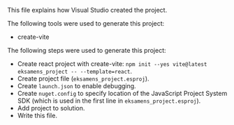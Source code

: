 This file explains how Visual Studio created the project.

The following tools were used to generate this project:
- create-vite

The following steps were used to generate this project:
- Create react project with create-vite: `npm init --yes vite@latest eksamens_project -- --template=react`.
- Create project file (`eksamens_project.esproj`).
- Create `launch.json` to enable debugging.
- Create `nuget.config` to specify location of the JavaScript Project System SDK (which is used in the first line in `eksamens_project.esproj`).
- Add project to solution.
- Write this file.
